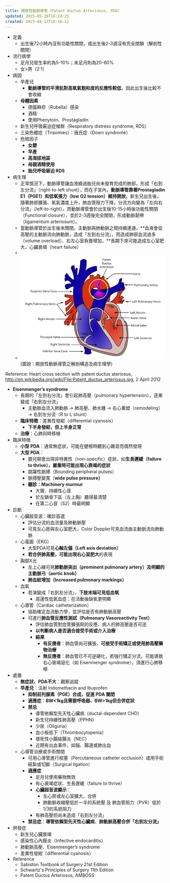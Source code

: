 ```yaml
---
title: 開放性動脈導管（Patent Ductus Arteriosus, PDA）
updated: 2025-05-26T16:24:25
created: 2025-04-13T18:16:12
---
```


- 定義
  - 出生後72小時內沒有功能性關閉，或出生後2-3週沒有完全閉鎖（解剖性關閉）
- 流行病學
  - 足月兒發生率約為5-10%；未足月則為20-60%
  - 女\>男（2:1）
- 病因
  - 早產兒
    - **動脈導管的平滑肌對高氧氣飽和度的反應性較低**，因此出生後比較不會收縮
  - **母體因素**
    - 德國麻疹（Rubella）感染
    - 酒精
    - 使用Phenytoin、Prostagladin
  - 新生兒呼吸窘迫症候群（Respiratory distress syndrome, RDS）
  - 三染色體症（Trisomies）：唐氏症（Down syndrome）
  - 危險因子
    - **女嬰**
    - **早產**
    - **高海拔地區**
    - **母親酒精使用**
    - **胎兒呼吸窘迫 RDS**
- 病生理
  - 正常情況下，動脈導管讓血液繞過胎兒尚未發育完成的肺部，形成「右到左分流」（right-to-left shunt），而在子宮內，**動脈導管靠著Prostagladin E1（PGE1）和低氧張力（low O2 tension）維持開放**。新生兒出生後，隨著肺部擴張、氧氣濃度上升，肺血管阻力下降，分流方向變為「左向右分流」（left-to-right），而動脈導管會於出生後10-15小時後功能性關閉（Functional closure），並於2-3週後完全關閉，形成動脈韌帶（ligamentum arteriosum）。
  - 當動脈導管於出生後未關閉，主動脈與肺動脈之間持續連通，**血液會從高壓的主動脈流向肺動脈，造成「左到右分流」，而造成肺部血流過多（volume overload）、右左心室負擔增加，**長期下來可能造成左心室肥大、心臟衰竭（heart failure）
  - 
  - ![image1](../../../resources/7421559acc1f4d01872f0b0e3441481b.png)
(圖說：開放性動脈導管之解剖構造及病生理學)

Reference: Heart cross section with patent ductus ateriosus, <http://en.wikipedia.org/wiki/File:Patent_ductus_arteriosus.jpg>, 2 April 2012
- **Eisenmenger’s syndrome**
  - 長期的「左到右分流」會引起肺高壓（pulmonary hypertension），逐漸變成「右到左分流」
    - 主動脈血流入肺動脈 → 肺高壓、肺水腫 → 右心重塑（remodeling）→ 右到左分流（R to L shunt）
  - **臨床特徵**：差異性發紺（differential cyanosis）
    - **下半身發紺，但上半身正常**
  - **治療**：心肺同時移植
- 臨床特徵
  - **小型 PDA**：通常無症狀，可能在健檢時聽到心雜音而偶然發現
  - **大型 PDA**：
    - 嬰兒期會出現非特異性（non-specific）症狀，如**生長遲緩（failure to thrive），嚴重時可能出現心衰竭的症狀**
    - 跳躍性脈搏（Bounding peripheral pulses）
    - 脈搏壓變寬（**wide pulse pressure）**
    - **聽診：Machinery murmur**
      - 大聲、持續性心音
      - 於左鎖骨下區（左上胸）聽得最清楚
      - 在第二心音（S2）時最明顯
- 診斷
  - 心臟超音波：確診首選
    - 評估分流的血流量及肺動脈壓
    - 可見左心房與左心室肥大，Color Doppler可見血流由主動脈流向肺動脈
  - 心電圖（EKG）
    - 大型PDA可見**心軸左偏（Left axis deviation）**
    - **若合併肺高壓，可能出現右心室肥大**的表現
  - 胸部X光
    - 左上心緣可見**肺動脈突出（prominent pulmonary artery）及明顯的主動脈弓（aortic knob）**
    - **肺血紋增加（Increased pulmonary markings）**
  - 血氧
    - 若演變成「右到左分流」，**下肢末端可見低血氧**
      - 周邊性低氧血症：在活動後缺氧更明顯
  - 心導管（Cardiac catheterization）
    - 協助確定血流動力學，並評估是否有肺動脈高壓
    - 可進行**肺血管反應性測試（Pulmonary Vasoreactivity Test）**
      - 評估肺血管對血管擴張劑的反應、病人的肺高壓是否可逆
      - **以判斷病人是否適合接受手術或介入治療**
      - **結果**
        - **有反應者**：肺血管尚可擴張，**可接受手術矯正或使用肺高壓藥物治療**
        - **無反應者**：肺血管已不可逆硬化，若強行矯正分流，可能導致右心衰竭惡化（如 Eisenmenger syndrome），須進行心肺移植
- 處置
  - **無症狀、PDA不大**：觀察追蹤
  - **早產兒**：注射 Indomethacin and Ibuprofen
    - **抑制前列腺素（PGE）合成，促進 PDA 關閉**
    - **適應症**：**BW\<1kg且需要呼吸器、BW\>1kg但合併症狀**
    - **禁忌**
      - 導管依賴型先天性心臟病（ductal-dependent CHD）
      - 新生兒持續性肺高壓（PPHN）
      - 少尿（Oliguria）
      - 血小板低下（Thrombocytopenia）
      - 壞死性小腸結腸炎（NEC）
      - 近期有出血事件，如腦、腸道或肺出血
  - 心導管治療或手術關閉
    - 可用心導管進行栓塞（Percutaneous catheter occlusion）或用手術結紮或切斷（Surgical ligation）
    - **適應症**
      - 足月兒使用藥物無效
      - 有心衰竭症狀、生長遲緩（failure to thrive）
      - **心臟超音波顯示**：
        - 左心房或左心室擴大，合併
        - 肺動脈收縮壓低於一半的系統壓 及 肺血管阻力（PVR）低於1/3的系統阻力
      - 有肺高壓但尚未造成「右到左分流」
    - **禁忌症**：**導管依賴型先天性心臟病**、**肺動脈高壓合併「右到左分流」**
- 併發症
  - 新生兒心臟衰竭
  - 感染性心內膜炎（Infective endocarditis）
  - 肺動脈高壓、Eisenmenger’s syndrome
  - 差異性發紺（differential cyanosis）
- Reference
  - Sabiston Textbook of Surgery 21st Edition
  - Schwartz's Principles of Surgery 11th Edition
  - Patent Ductus Arteriosus, AMBOSS

